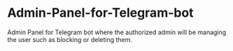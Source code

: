 # Admin-Panel-for-Telegram-bot
Admin Panel for Telegram bot where the authorized admin will be managing the user such as blocking or deleting them.
